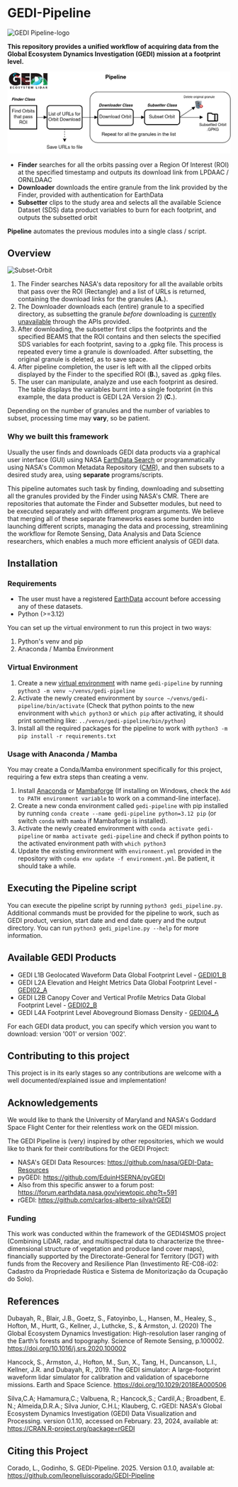 # GEDI-Pipeline

<img src="https://github.com/leonelluiscorado/GEDI-Pipeline/blob/main/pipeline/docs/img/GEDIPipeline-logo.png" alt="GEDI Pipeline-logo"/>

**This repository provides a unified workflow of acquiring data from the Global Ecosystem Dynamics Investigation (GEDI) mission at a footprint level.**

<img src="https://github.com/leonelluiscorado/GEDI-Pipeline/blob/main/pipeline/docs/img/gedi-pipeline2.png" alt="GEDI Pipeline"/>

- **Finder** searches for all the orbits passing over a Region Of Interest (ROI) at the specified timestamp and outputs its download link from LPDAAC / ORNLDAAC
- **Downloader** downloads the entire granule from the link provided by the Finder, provided with authentication for EarthData
- **Subsetter** clips to the study area and selects all the available Science Dataset (SDS) data product variables to burn for each footprint, and outputs the subsetted orbit

**Pipeline** automates the previous modules into a single class / script.

## Overview

<img src="https://github.com/leonelluiscorado/GEDI-Pipeline/blob/main/pipeline/docs/img/footprintoverview.png" alt="Subset-Orbit"/>

1. The Finder searches NASA's data repository for all the available orbits that pass over the ROI (Rectangle) and a list of URLs is returned, containing the download links for the granules (**A.**).
2. The Downloader downloads each (entire) granule to a specified directory, as subsetting the granule _before_ downloading is [currently unavailable](https://forum.earthdata.nasa.gov/viewtopic.php?t=2775) through the APIs provided.
3. After downloading, the subsetter first clips the footprints and the specified BEAMS that the ROI contains and then selects the specified SDS variables for each footprint, saving to a .gpkg file. This process is repeated every time a granule is downloaded. After subsetting, the original granule is deleted, as to save space.
4. After pipeline completion, the user is left with all the clipped orbits displayed by the Finder to the specified ROI (**B.**), saved as .gpkg files.
5. The user can manipulate, analyze and use each footprint as desired. The table displays the variables burnt into a single footprint (in this example, the data product is GEDI L2A Version 2) (**C.**).

Depending on the number of granules and the number of variables to subset, processing time may **vary**, so be patient.

### Why we built this framework

Usually the user finds and downloads GEDI data products via a graphical user interface (GUI) using NASA [EarthData Search](https://search.earthdata.nasa.gov) or programmatically using NASA's Common Metadata Repository ([CMR](https://cmr.earthdata.nasa.gov/search/site/docs/search/api.html)), and then subsets to a desired study area, using **separate** programs/scripts.

This pipeline automates such task by finding, downloading and subsetting all the granules provided by the Finder using NASA's CMR. There are repositories that automate the Finder and Subsetter modules, but need to be executed separately and with different program arguments. We believe that merging all of these separate frameworks eases some burden into launching different scripts, managing the data and processing, streamlining the workflow for Remote Sensing, Data Analysis and Data Science 
researchers, which enables a much more efficient analysis of GEDI data.

## Installation

### Requirements
-  The user must have a registered [EarthData](https://www.earthdata.nasa.gov/eosdis/science-system-description/eosdis-components/earthdata-login) account before accessing any of these datasets.
-  Python (>=3.12)

You can set up the virtual environment to run this project in two ways:
1. Python's venv and pip
2. Anaconda / Mamba Environment

### Virtual Environment

1. Create a new [virtual environment](https://packaging.python.org/en/latest/guides/installing-using-pip-and-virtual-environments/) with name `gedi-pipeline` by running `python3 -m venv ~/venvs/gedi-pipeline`
2. Activate the newly created environment by `source ~/venvs/gedi-pipeline/bin/activate` (Check that python points to the new environment with `which python3` or `which pip` after activating, it should print something like: `../venvs/gedi-pipeline/bin/python`)
3. Install all the required packages for the pipeline to work with `python3 -m pip install -r requirements.txt`

### Usage with Anaconda / Mamba

You may create a Conda/Mamba environment specifically for this project, requiring a few extra steps than creating a venv.
1. Install [Anaconda](https://docs.anaconda.com/free/anaconda/install/) or [Mambaforge](https://github.com/conda-forge/miniforge#mambaforge) (If installing on Windows, check the `Add to PATH environment variable` to work on a command-line interface).
2. Create a new conda environment called `gedi-pipeline` with pip installed by running `conda create --name gedi-pipeline python=3.12 pip` (or switch `conda` with `mamba` if Mambaforge is installed).
3. Activate the newly created environment with `conda activate gedi-pipeline` or `mamba activate gedi-pipeline` and check if python points to the activated environment path with `which python3`
4. Update the existing environment with `environment.yml` provided in the repository with `conda env update -f environment.yml`. Be patient, it should take a while.

## Executing the Pipeline script

You can execute the pipeline script by running `python3 gedi_pipeline.py`. Additional commands must be provided for the pipeline to work, such as GEDI product, version, start date and end date query and the output directory. You can run `python3 gedi_pipeline.py --help` for more information.

## Available GEDI Products

- GEDI L1B Geolocated Waveform Data Global Footprint Level - [GEDI01_B](https://lpdaac.usgs.gov/products/gedi01_bv001/)
- GEDI L2A Elevation and Height Metrics Data Global Footprint Level - [GEDI02_A](https://lpdaac.usgs.gov/products/gedi02_av002/)
- GEDI L2B Canopy Cover and Vertical Profile Metrics Data Global Footprint Level - [GEDI02_B](https://lpdaac.usgs.gov/products/gedi02_bv002/)
- GEDI L4A Footprint Level Aboveground Biomass Density - [GEDI04_A](https://daac.ornl.gov/GEDI/guides/GEDI_L4A_AGB_Density_V2_1.html)

For each GEDI data product, you can specify which version you want to download: version '001' or version '002'.

## Contributing to this project

This project is in its early stages so any contributions are welcome with a well documented/explained issue and implementation!

## Acknowledgements

We would like to thank the University of Maryland and NASA's Goddard Space Flight Center for their relentless work on the GEDI mission.

The GEDI Pipeline is (very) inspired by other repositories, which we would like to thank for their contributions for the GEDI Project:
- NASA's GEDI Data Resources: https://github.com/nasa/GEDI-Data-Resources
- pyGEDI: https://github.com/EduinHSERNA/pyGEDI
- Also from this specific answer to a forum post: https://forum.earthdata.nasa.gov/viewtopic.php?t=591
- rGEDI: https://github.com/carlos-alberto-silva/rGEDI

### Funding

This work was conducted within the framework of the GEDI4SMOS project (Combining LiDAR, radar, and multispectral data to characterize the three-dimensional structure of vegetation and produce land cover maps), financially supported by the Directorate-General for Territory (DGT) with funds from the Recovery and Resilience Plan (Investimento RE-C08-i02: Cadastro da Propriedade Rústica e Sistema de Monitorização da Ocupação do Solo).

## References

Dubayah, R., Blair, J.B., Goetz, S., Fatoyinbo, L., Hansen, M., Healey, S., Hofton, M., Hurtt, G., Kellner, J., Luthcke, S., & Armston, J. (2020) The Global Ecosystem Dynamics Investigation: High-resolution laser ranging of the Earth’s forests and topography. Science of Remote Sensing, p.100002. https://doi.org/10.1016/j.srs.2020.100002

Hancock, S., Armston, J., Hofton, M., Sun, X., Tang, H., Duncanson, L.I., Kellner, J.R. and Dubayah, R., 2019. The GEDI simulator: A large-footprint waveform lidar simulator for calibration and validation of spaceborne missions. Earth and Space Science. https://doi.org/10.1029/2018EA000506

Silva,C.A; Hamamura,C.; Valbuena, R.; Hancock,S.; Cardil,A.; Broadbent, E. N.; Almeida,D.R.A.; Silva Junior, C.H.L; Klauberg, C. rGEDI: NASA's Global Ecosystem Dynamics Investigation (GEDI) Data Visualization and Processing. version 0.1.10, accessed on February. 23, 2024, available at: https://CRAN.R-project.org/package=rGEDI

## Citing this Project

Corado, L., Godinho, S. GEDI-Pipeline. 2025. Version 0.1.0, available at: https://github.com/leonelluiscorado/GEDI-Pipeline
